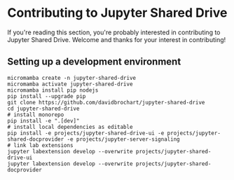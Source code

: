 # Contributing to Jupyter Shared Drive

If you're reading this section, you're probably interested in contributing to
Jupyter Shared Drive. Welcome and thanks for your interest in contributing!

## Setting up a development environment

```console
micromamba create -n jupyter-shared-drive
micromamba activate jupyter-shared-drive
micromamba install pip nodejs
pip install --upgrade pip
git clone https://github.com/davidbrochart/jupyter-shared-drive
cd jupyter-shared-drive
# install monorepo
pip install -e ".[dev]"
# install local dependencies as editable
pip install -e projects/jupyter-shared-drive-ui -e projects/jupyter-shared-docprovider -e projects/jupyter-server-signaling
# link lab extensions
jupyter labextension develop --overwrite projects/jupyter-shared-drive-ui
jupyter labextension develop --overwrite projects/jupyter-shared-docprovider
```
